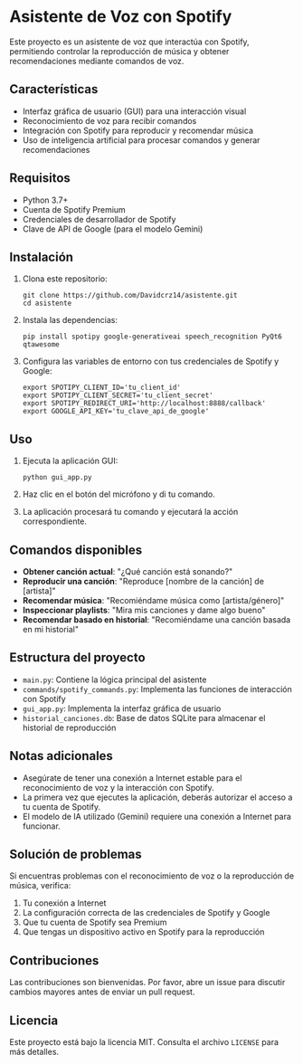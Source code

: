 # Asistente de Voz con Spotify

Este proyecto es un asistente de voz que interactúa con Spotify, permitiendo controlar la reproducción de música y obtener recomendaciones mediante comandos de voz.

## Características

- Interfaz gráfica de usuario (GUI) para una interacción visual
- Reconocimiento de voz para recibir comandos
- Integración con Spotify para reproducir y recomendar música
- Uso de inteligencia artificial para procesar comandos y generar recomendaciones

## Requisitos

- Python 3.7+
- Cuenta de Spotify Premium
- Credenciales de desarrollador de Spotify
- Clave de API de Google (para el modelo Gemini)

## Instalación

1. Clona este repositorio:
   ```
   git clone https://github.com/Davidcrz14/asistente.git
   cd asistente
   ```

2. Instala las dependencias:
   ```
   pip install spotipy google-generativeai speech_recognition PyQt6 qtawesome
   ```

3. Configura las variables de entorno con tus credenciales de Spotify y Google:
   ```
   export SPOTIPY_CLIENT_ID='tu_client_id'
   export SPOTIPY_CLIENT_SECRET='tu_client_secret'
   export SPOTIPY_REDIRECT_URI='http://localhost:8888/callback'
   export GOOGLE_API_KEY='tu_clave_api_de_google'
   ```

## Uso

1. Ejecuta la aplicación GUI:
   ```
   python gui_app.py
   ```

2. Haz clic en el botón del micrófono y di tu comando.

3. La aplicación procesará tu comando y ejecutará la acción correspondiente.

## Comandos disponibles

- **Obtener canción actual**: "¿Qué canción está sonando?"
- **Reproducir una canción**: "Reproduce [nombre de la canción] de [artista]"
- **Recomendar música**: "Recomiéndame música como [artista/género]"
- **Inspeccionar playlists**: "Mira mis canciones y dame algo bueno"
- **Recomendar basado en historial**: "Recomiéndame una canción basada en mi historial"

## Estructura del proyecto

- `main.py`: Contiene la lógica principal del asistente
- `commands/spotify_commands.py`: Implementa las funciones de interacción con Spotify
- `gui_app.py`: Implementa la interfaz gráfica de usuario
- `historial_canciones.db`: Base de datos SQLite para almacenar el historial de reproducción

## Notas adicionales

- Asegúrate de tener una conexión a Internet estable para el reconocimiento de voz y la interacción con Spotify.
- La primera vez que ejecutes la aplicación, deberás autorizar el acceso a tu cuenta de Spotify.
- El modelo de IA utilizado (Gemini) requiere una conexión a Internet para funcionar.

## Solución de problemas

Si encuentras problemas con el reconocimiento de voz o la reproducción de música, verifica:

1. Tu conexión a Internet
2. La configuración correcta de las credenciales de Spotify y Google
3. Que tu cuenta de Spotify sea Premium
4. Que tengas un dispositivo activo en Spotify para la reproducción

## Contribuciones

Las contribuciones son bienvenidas. Por favor, abre un issue para discutir cambios mayores antes de enviar un pull request.

## Licencia

Este proyecto está bajo la licencia MIT. Consulta el archivo `LICENSE` para más detalles.
